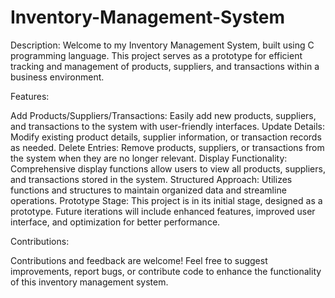 # Inventory-Management-System

Description:
Welcome to my Inventory Management System, built using C programming language. This project serves as a prototype for efficient tracking and management of products, suppliers, and transactions within a business environment.

Features:

Add Products/Suppliers/Transactions: Easily add new products, suppliers, and transactions to the system with user-friendly interfaces.
Update Details: Modify existing product details, supplier information, or transaction records as needed.
Delete Entries: Remove products, suppliers, or transactions from the system when they are no longer relevant.
Display Functionality: Comprehensive display functions allow users to view all products, suppliers, and transactions stored in the system.
Structured Approach: Utilizes functions and structures to maintain organized data and streamline operations.
Prototype Stage: This project is in its initial stage, designed as a prototype. Future iterations will include enhanced features, improved user interface, and optimization for better performance.

Contributions:

Contributions and feedback are welcome! Feel free to suggest improvements, report bugs, or contribute code to enhance the functionality of this inventory management system.
